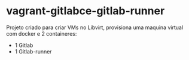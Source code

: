 # vagrant-gitlabce-gitlab-runner

Projeto criado para criar VMs no Libvirt, provisiona uma maquina virtual com docker e 2 containeres:

* 1 Gitlab
* 1 Gitlab-runner
